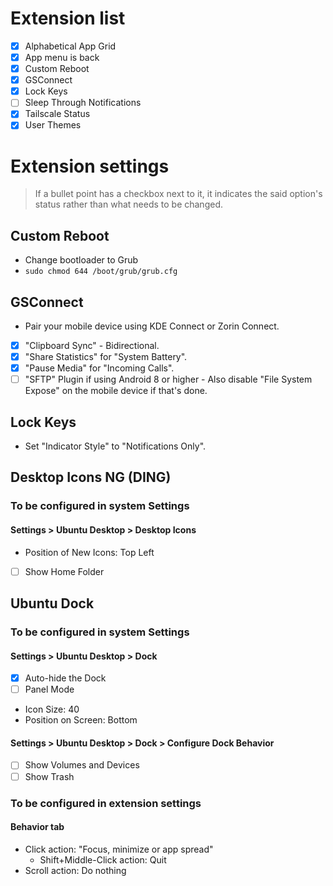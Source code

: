 # Extension list

- [x] Alphabetical App Grid
- [x] App menu is back
- [x] Custom Reboot
- [x] GSConnect
- [x] Lock Keys
- [ ] Sleep Through Notifications
- [x] Tailscale Status
- [x] User Themes

# Extension settings

> If a bullet point has a checkbox next to it, it indicates the said option's status rather than what needs to be changed.

## Custom Reboot

- Change bootloader to Grub
- `sudo chmod 644 /boot/grub/grub.cfg`

## GSConnect

- Pair your mobile device using KDE Connect or Zorin Connect.
- [x] "Clipboard Sync" - Bidirectional.
- [x] "Share Statistics" for "System Battery".
- [x] "Pause Media" for "Incoming Calls".
- [ ] "SFTP" Plugin if using Android 8 or higher - Also disable "File System Expose" on the mobile device if that's done.

## Lock Keys

- Set "Indicator Style" to "Notifications Only".

## Desktop Icons NG (DING)

### To be configured in system Settings

#### Settings > Ubuntu Desktop > Desktop Icons

- Position of New Icons: Top Left
- [ ] Show Home Folder

## Ubuntu Dock

### To be configured in system Settings

#### Settings > Ubuntu Desktop > Dock

- [x] Auto-hide the Dock
- [ ] Panel Mode
- Icon Size: 40
- Position on Screen: Bottom

#### Settings > Ubuntu Desktop > Dock > Configure Dock Behavior

- [ ] Show Volumes and Devices
- [ ] Show Trash

### To be configured in extension settings

#### Behavior tab

- Click action: "Focus, minimize or app spread"
  - Shift+Middle-Click action: Quit
- Scroll action: Do nothing


